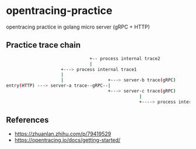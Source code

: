 # opentracing-practice
opentracing practice in golang micro server (gRPC + HTTP)

## Practice trace chain
```sh
                                +-- process internal trace2
                                |
                     +---> process internal trace1
                     |
                     |                 +---> server-b trace(gRPC)
entry(HTTP) ---> server-a trace--gRPC--|
                                       +---> server-c trace(gRPC)
                                                   |
                                                   +----> process internal trace3 (todo)
```

## References

* https://zhuanlan.zhihu.com/p/79419529
* https://opentracing.io/docs/getting-started/